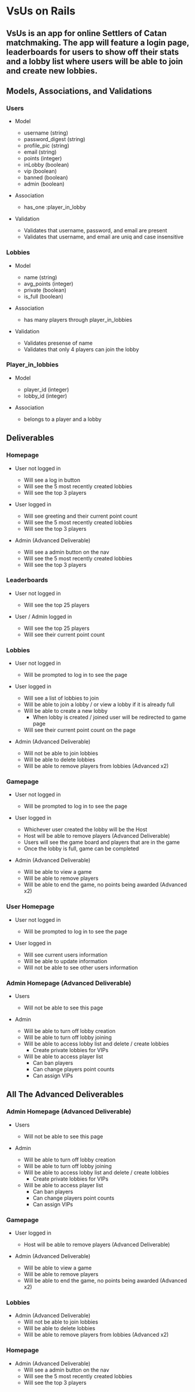 # VsUs on Rails

## VsUs is an app for online Settlers of Catan matchmaking. The app will feature a login page, leaderboards for users to show off their stats and a lobby list where users will be able to join and create new lobbies.

## Models, Associations, and Validations

### Users
  - Model
    - username (string)
    - password_digest (string)
    - profile_pic (string)
    - email (string)
    - points (integer)
    - inLobby (boolean)
    - vip (boolean)
    - banned (boolean)
    - admin (boolean)

  - Association
    - has_one :player_in_lobby

  - Validation
    - Validates that username, password, and email are present
    - Validates that username, and email are uniq and case insensitive

### Lobbies
  - Model
    - name (string)
    - avg_points (integer)
    - private (boolean)
    - is_full (boolean)

  - Association
    - has many players through player_in_lobbies

  - Validation
    - Validates presense of name
    - Validates that only 4 players can join the lobby

### Player_in_lobbies
  - Model
    - player_id (integer)
    - lobby_id (integer)

  - Association
    - belongs to a player and a lobby

## Deliverables

### Homepage
- User not logged in
  - Will see a log in button
  - Will see the 5 most recently created lobbies
  - Will see the top 3 players

- User logged in
  - Will see greeting and their current point count
  - Will see the 5 most recently created lobbies
  - Will see the top 3 players

- Admin (Advanced Deliverable)
  - Will see a admin button on the nav
  - Will see the 5 most recently created lobbies
  - Will see the top 3 players

### Leaderboards
- User not logged in
  - Will see the top 25 players

- User / Admin logged in
  - Will see the top 25 players
  - Will see their current point count

### Lobbies
- User not logged in
  - Will be prompted to log in to see the page

- User logged in
  - Will see a list of lobbies to join
  - Will be able to join a lobby / or view a lobby if it is already full
  - Will be able to create a new lobby
    - When lobby is created / joined user will be redirected to game page
  - Will see their current point count on the page

- Admin (Advanced Deliverable)
  - Will not be able to join lobbies
  - Will be able to delete lobbies
  - Will be able to remove players from lobbies (Advanced x2)

### Gamepage
- User not logged in
  - Will be prompted to log in to see the page

- User logged in
  - Whichever user created the lobby will be the Host
  - Host will be able to remove players (Advanced Deliverable)
  - Users will see the game board and players that are in the game
  - Once the lobby is full, game can be completed

- Admin (Advanced Deliverable)
  - Will be able to view a game
  - Will be able to remove players
  - Will be able to end the game, no points being awarded (Advanced x2)

### User Homepage
- User not logged in
  - Will be prompted to log in to see the page

- User logged in
  - Will see current users information
  - Will be able to update information
  - Will not be able to see other users information

### Admin Homepage (Advanced Deliverable)
- Users 
  - Will not be able to see this page

- Admin
  - Will be able to turn off lobby creation
  - Will be able to turn off lobby joining
  - Will be able to access lobby list and delete / create lobbies
    - Create private lobbies for VIPs
  - Will be able to access player list
    - Can ban players
    - Can change players point counts
    - Can assign VIPs

## All The Advanced Deliverables

### Admin Homepage (Advanced Deliverable)
- Users 
  - Will not be able to see this page

- Admin
  - Will be able to turn off lobby creation
  - Will be able to turn off lobby joining
  - Will be able to access lobby list and delete / create lobbies
    - Create private lobbies for VIPs
  - Will be able to access player list
    - Can ban players
    - Can change players point counts
    - Can assign VIPs

### Gamepage
- User logged in
  - Host will be able to remove players (Advanced Deliverable)

- Admin (Advanced Deliverable)
  - Will be able to view a game
  - Will be able to remove players
  - Will be able to end the game, no points being awarded (Advanced x2)

### Lobbies
- Admin (Advanced Deliverable)
  - Will not be able to join lobbies
  - Will be able to delete lobbies
  - Will be able to remove players from lobbies (Advanced x2)

### Homepage
- Admin (Advanced Deliverable)
  - Will see a admin button on the nav
  - Will see the 5 most recently created lobbies
  - Will see the top 3 players